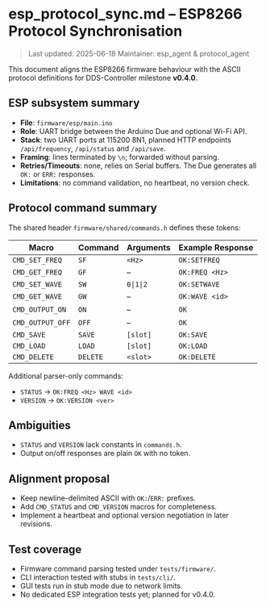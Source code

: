 # esp_protocol_sync.md – ESP8266 Protocol Synchronisation

> Last updated: 2025-06-18
> Maintainer: esp_agent & protocol_agent

This document aligns the ESP8266 firmware behaviour with the ASCII protocol
definitions for DDS-Controller milestone **v0.4.0**.

## ESP subsystem summary
- **File**: `firmware/esp/main.ino`
- **Role**: UART bridge between the Arduino Due and optional Wi-Fi API.
- **Stack**: two UART ports at 115200 8N1, planned HTTP endpoints
  `/api/frequency`, `/api/status` and `/api/save`.
- **Framing**: lines terminated by `\n`; forwarded without parsing.
- **Retries/Timeouts**: none, relies on Serial buffers. The Due generates
  all `OK:` or `ERR:` responses.
- **Limitations**: no command validation, no heartbeat, no version check.

## Protocol command summary
The shared header `firmware/shared/commands.h` defines these tokens:

| Macro | Command | Arguments | Example Response |
|-------|---------|-----------|-----------------|
| `CMD_SET_FREQ` | `SF` | `<Hz>` | `OK:SETFREQ` |
| `CMD_GET_FREQ` | `GF` | – | `OK:FREQ <Hz>` |
| `CMD_SET_WAVE` | `SW` | `0\|1\|2` | `OK:SETWAVE` |
| `CMD_GET_WAVE` | `GW` | – | `OK:WAVE <id>` |
| `CMD_OUTPUT_ON` | `ON` | – | `OK` |
| `CMD_OUTPUT_OFF` | `OFF` | – | `OK` |
| `CMD_SAVE` | `SAVE` | `[slot]` | `OK:SAVE` |
| `CMD_LOAD` | `LOAD` | `[slot]` | `OK:LOAD` |
| `CMD_DELETE` | `DELETE` | `<slot>` | `OK:DELETE` |

Additional parser-only commands:
- `STATUS` → `OK:FREQ <Hz> WAVE <id>`
- `VERSION` → `OK:VERSION <ver>`

## Ambiguities
- `STATUS` and `VERSION` lack constants in `commands.h`.
- Output on/off responses are plain `OK` with no token.

## Alignment proposal
- Keep newline-delimited ASCII with `OK:`/`ERR:` prefixes.
- Add `CMD_STATUS` and `CMD_VERSION` macros for completeness.
- Implement a heartbeat and optional version negotiation in later revisions.

## Test coverage
- Firmware command parsing tested under `tests/firmware/`.
- CLI interaction tested with stubs in `tests/cli/`.
- GUI tests run in stub mode due to network limits.
- No dedicated ESP integration tests yet; planned for v0.4.0.
